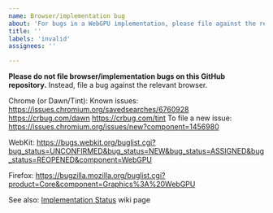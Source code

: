 ```yaml
---
name: Browser/implementation bug
about: 'For bugs in a WebGPU implementation, please file against the relevant browser/implementation instead'
title: ''
labels: 'invalid'
assignees: ''

---
```


**Please do not file browser/implementation bugs on this GitHub repository.**
Instead, file a bug against the relevant browser.

Chrome (or Dawn/Tint):
  Known issues:
    https://issues.chromium.org/savedsearches/6760928
    https://crbug.com/dawn
    https://crbug.com/tint
  To file a new issue:
    https://issues.chromium.org/issues/new?component=1456980

WebKit:
  https://bugs.webkit.org/buglist.cgi?bug_status=UNCONFIRMED&bug_status=NEW&bug_status=ASSIGNED&bug_status=REOPENED&component=WebGPU

Firefox:
  https://bugzilla.mozilla.org/buglist.cgi?product=Core&component=Graphics%3A%20WebGPU

See also:
  [Implementation Status](https://github.com/gpuweb/gpuweb/wiki/Implementation-Status) wiki page
